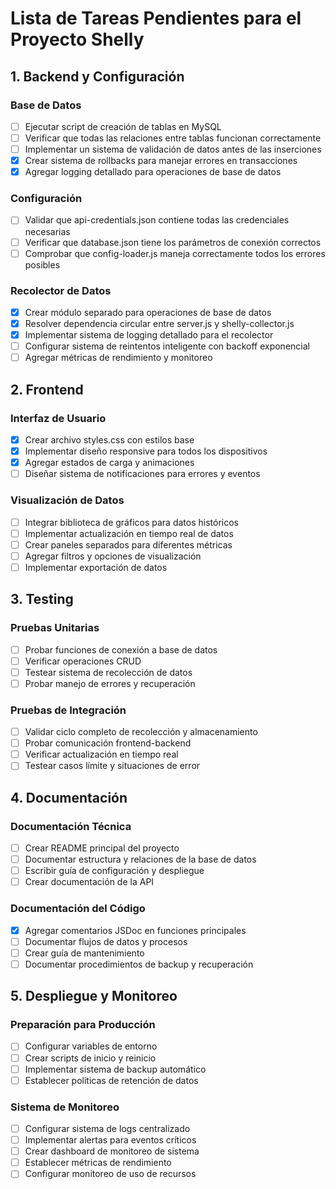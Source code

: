# Lista de Tareas Pendientes para el Proyecto Shelly

## 1. Backend y Configuración

### Base de Datos
- [ ] Ejecutar script de creación de tablas en MySQL
- [ ] Verificar que todas las relaciones entre tablas funcionan correctamente
- [ ] Implementar un sistema de validación de datos antes de las inserciones
- [x] Crear sistema de rollbacks para manejar errores en transacciones
- [x] Agregar logging detallado para operaciones de base de datos

### Configuración
- [ ] Validar que api-credentials.json contiene todas las credenciales necesarias
- [ ] Verificar que database.json tiene los parámetros de conexión correctos
- [ ] Comprobar que config-loader.js maneja correctamente todos los errores posibles

### Recolector de Datos
- [x] Crear módulo separado para operaciones de base de datos
- [x] Resolver dependencia circular entre server.js y shelly-collector.js
- [x] Implementar sistema de logging detallado para el recolector
- [ ] Configurar sistema de reintentos inteligente con backoff exponencial
- [ ] Agregar métricas de rendimiento y monitoreo

## 2. Frontend

### Interfaz de Usuario
- [x] Crear archivo styles.css con estilos base
- [x] Implementar diseño responsive para todos los dispositivos
- [x] Agregar estados de carga y animaciones
- [ ] Diseñar sistema de notificaciones para errores y eventos

### Visualización de Datos
- [ ] Integrar biblioteca de gráficos para datos históricos
- [ ] Implementar actualización en tiempo real de datos
- [ ] Crear paneles separados para diferentes métricas
- [ ] Agregar filtros y opciones de visualización
- [ ] Implementar exportación de datos

## 3. Testing

### Pruebas Unitarias
- [ ] Probar funciones de conexión a base de datos
- [ ] Verificar operaciones CRUD
- [ ] Testear sistema de recolección de datos
- [ ] Probar manejo de errores y recuperación

### Pruebas de Integración
- [ ] Validar ciclo completo de recolección y almacenamiento
- [ ] Probar comunicación frontend-backend
- [ ] Verificar actualización en tiempo real
- [ ] Testear casos límite y situaciones de error

## 4. Documentación

### Documentación Técnica
- [ ] Crear README principal del proyecto
- [ ] Documentar estructura y relaciones de la base de datos
- [ ] Escribir guía de configuración y despliegue
- [ ] Crear documentación de la API

### Documentación del Código
- [x] Agregar comentarios JSDoc en funciones principales
- [ ] Documentar flujos de datos y procesos
- [ ] Crear guía de mantenimiento
- [ ] Documentar procedimientos de backup y recuperación

## 5. Despliegue y Monitoreo

### Preparación para Producción
- [ ] Configurar variables de entorno
- [ ] Crear scripts de inicio y reinicio
- [ ] Implementar sistema de backup automático
- [ ] Establecer políticas de retención de datos

### Sistema de Monitoreo
- [ ] Configurar sistema de logs centralizado
- [ ] Implementar alertas para eventos críticos
- [ ] Crear dashboard de monitoreo de sistema
- [ ] Establecer métricas de rendimiento
- [ ] Configurar monitoreo de uso de recursos